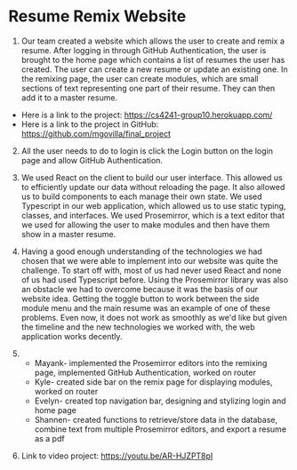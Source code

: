 # Resume Remix Website
1. Our team created a website which allows the user to create and remix a resume. After logging in through GitHub Authentication, the user is brought to the home page which contains a list of resumes the user has created. The user can create a new resume or update an existing one. In the remixing page, the user can create modules, which are small sections of text representing one part of their resume. They can then add it to a master resume.
* Here is a link to the project: https://cs4241-group10.herokuapp.com/
* Here is a link to the project in GitHub: https://github.com/mgovilla/final_project

2. All the user needs to do to login is click the Login button on the login page and allow GitHub Authentication.

3. We used React on the client to build our user interface. This allowed us to efficiently update our data without reloading the page. It also allowed us to build components to each manage their own state. We used Typescript in our web application, which allowed us to use static typing, classes, and interfaces. We used Prosemirror, which is a text editor that we used for allowing the user to make modules and then have them show in a master resume.

4. Having a good enough understanding of the technologies we had chosen that we were able to implement into our website was quite the challenge. To start off with, most of us had never used React and none of us had used Typescript before. Using the Prosemirror library was also an obstacle we had to overcome because it was the basis of our website idea. Getting the toggle button to work between the side module menu and the main resume was an example of one of these problems. Even now, it does not work as smoothly as we'd like but given the timeline and the new technologies we worked with, the web application works decently.

5. 
   * Mayank- implemented the Prosemirror editors into the remixing page, implemented GitHub Authentication, worked on router
   * Kyle- created side bar on the remix page for displaying modules, worked on router
   * Evelyn- created top navigation bar, designing and stylizing login and home page
   * Shannen- created functions to retrieve/store data in the database, combine text from multiple Prosemirror editors, and export a resume as a pdf

6. Link to video project: https://youtu.be/AR-HJZPT8pI
